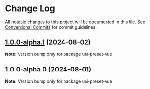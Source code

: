 # Change Log

All notable changes to this project will be documented in this file.
See [Conventional Commits](https://conventionalcommits.org) for commit guidelines.

## [1.0.0-alpha.1](https://github.com/uni-helper/uni-types/compare/v1.0.0-alpha.0...v1.0.0-alpha.1) (2024-08-02)

**Note:** Version bump only for package uni-preset-vue

## 1.0.0-alpha.0 (2024-08-01)

**Note:** Version bump only for package uni-preset-vue
